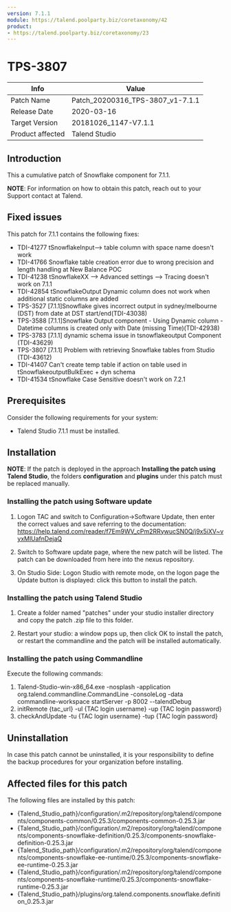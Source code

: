 ```yaml
---
version: 7.1.1
module: https://talend.poolparty.biz/coretaxonomy/42
product:
- https://talend.poolparty.biz/coretaxonomy/23
---
```


# TPS-3807 <!-- mandatory -->

| Info             | Value |
| ---------------- | ---------------- |
| Patch Name       | Patch\_20200316\_TPS-3807\_v1-7.1.1 |
| Release Date     | 2020-03-16 |
| Target Version   | 20181026\_1147-V7.1.1 |
| Product affected | Talend Studio |

## Introduction <!-- mandatory -->

This a cumulative patch of Snowflake component for 7.1.1.

**NOTE**: For information on how to obtain this patch, reach out to your Support contact at Talend.

## Fixed issues <!-- mandatory -->

This patch for 7.1.1 contains the following fixes:

- TDI-41277 tSnowflakeInput--> table column with space name doesn't work
- TDI-41766 Snowflake table creation error due to wrong precision and length handling at New Balance POC
- TDI-41238 tSnowflakeXX --> Advanced settings --> Tracing doesn't work on 7.1.1
- TDI-42854 tSnowflakeOutput Dynamic column does not work when additional static columns are added
- TPS-3527 [7.1.1]Snowflake gives incorrect output in sydney/melbourne (DST) from date at DST start/end(TDI-43038)
- TPS-3588 [7.1.1]Snowflake Output component - Using Dynamic column - Datetime columns is created only with Date (missing Time)(TDI-42938)
- TPS-3783 [7.1.1] dynamic schema issue in tsnowflakeoutput Component (TDI-43629)
- TPS-3807 [7.1.1] Problem with retrieving Snowflake tables from Studio (TDI-43612)
- TDI-41407 Can't create temp table if action on table used in tSnowflakeoutputBulkExec + dyn schema
- TDI-41534 tSnowflake Case Sensitive doesn't work on 7.2.1

## Prerequisites <!-- mandatory -->

Consider the following requirements for your system:

- Talend Studio 7.1.1 must be installed.

## Installation <!-- mandatory -->

**NOTE**: If the patch is deployed in the approach **Installing the patch using Talend Studio**, the folders **configuration** and **plugins** under this patch must be replaced manually.
<!--
- Detailed installation steps for the customer.
- If any files need to be backed up before installation, it should be mentioned in this section.
- Two scenarios need to be considered for the installation:
 1. The customer has not yet installed any patch before => provide instructions for this
 2. The customer had installed one previous cumulative patch => provide instructions for this
-->
### Installing the patch using Software update <!-- if applicable -->

1) Logon TAC and switch to Configuration->Software Update, then enter the correct values and save referring to the documentation: https://help.talend.com/reader/f7Em9WV_cPm2RRywucSN0Q/j9x5iXV~vyxMlUafnDejaQ

2) Switch to Software update page, where the new patch will be listed. The patch can be downloaded from here into the nexus repository.

3) On Studio Side: Logon Studio with remote mode, on the logon page the Update button is displayed: click this button to install the patch.

### Installing the patch using Talend Studio <!-- if applicable -->

1) Create a folder named "patches" under your studio installer directory and copy the patch .zip file to this folder.

2) Restart your studio: a window pops up, then click OK to install the patch, or restart the commandline and the patch will be installed automatically.

### Installing the patch using Commandline <!-- if applicable -->

Execute the following commands:

1. Talend-Studio-win-x86_64.exe -nosplash -application org.talend.commandline.CommandLine -consoleLog -data commandline-workspace startServer -p 8002 --talendDebug
2. initRemote {tac_url} -ul {TAC login username} -up {TAC login password}
3. checkAndUpdate -tu {TAC login username} -tup {TAC login password}

## Uninstallation <!-- if applicable -->

In case this patch cannot be uninstalled, it is your responsibility to define the backup procedures for your organization before installing.

## Affected files for this patch <!-- if applicable -->

The following files are installed by this patch:
- {Talend_Studio_path}/configuration/.m2/repository/org/talend/components/components-common/0.25.3/components-common-0.25.3.jar
- {Talend_Studio_path}/configuration/.m2/repository/org/talend/components/components-snowflake-definition/0.25.3/components-snowflake-definition-0.25.3.jar
- {Talend_Studio_path}/configuration/.m2/repository/org/talend/components/components-snowflake-ee-runtime/0.25.3/components-snowflake-ee-runtime-0.25.3.jar
- {Talend_Studio_path}/configuration/.m2/repository/org/talend/components/components-snowflake-runtime/0.25.3/components-snowflake-runtime-0.25.3.jar
- {Talend_Studio_path}/plugins/org.talend.components.snowflake.definition_0.25.3.jar
